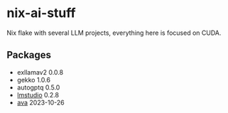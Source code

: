 # nix-ai-stuff
Nix flake with several LLM projects, everything here is focused on CUDA.

## Packages
- exllamav2 0.0.8
- gekko 1.0.6
- autogptq 0.5.0
- [lmstudio](https://lmstudio.ai/) 0.2.8
- [ava](https://www.avapls.com/) 2023-10-26